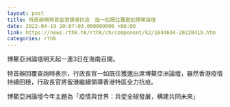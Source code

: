 ```yaml
---
layout: post
title: 特首辦稱特首留港領導抗疫　指一如既往獲邀到博鰲論壇
date: 2022-04-19 20:07:03.000000000 +08:00
link: https://news.rthk.hk/rthk/ch/component/k2/1644694-20220419.htm
categories: rthk
---
```


博鰲亞洲論壇明天起一連3日在海南召開。

特首辦回覆查詢時表示，行政長官一如既往獲邀出席博鰲亞洲論壇，雖然香港疫情持續回穩，行政長官將留港繼續領導香港特區全力抗疫。

博鰲亞洲論壇今年主題為「疫情與世界：共促全球發展，構建共同未來」
